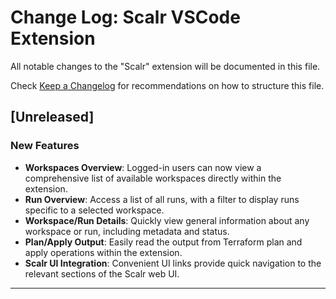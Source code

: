 # Change Log: Scalr VSCode Extension

All notable changes to the "Scalr" extension will be documented in this file.

Check [Keep a Changelog](http://keepachangelog.com/) for recommendations on how to structure this file.

## [Unreleased]

### New Features
- **Workspaces Overview**: Logged-in users can now view a comprehensive list of available workspaces directly within the extension.
- **Run Overview**: Access a list of all runs, with a filter to display runs specific to a selected workspace.
- **Workspace/Run Details**: Quickly view general information about any workspace or run, including metadata and status.
- **Plan/Apply Output**: Easily read the output from Terraform plan and apply operations within the extension.
- **Scalr UI Integration**: Convenient UI links provide quick navigation to the relevant sections of the Scalr web UI.

---
